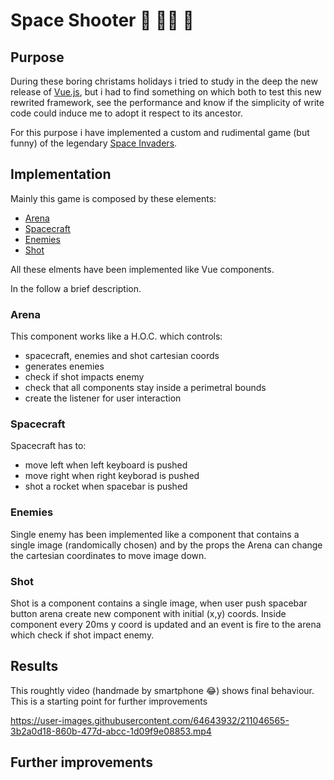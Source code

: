 # Space Shooter  🎅 🧙‍♀️ 🔫

## Purpose
During these boring christams holidays i tried to study in the deep the new release of [Vue.js](https://vuejs.org/), but i had to find something on which both to test this new rewrited framework, see the performance and know if the simplicity of write code could induce me to adopt it respect to its ancestor.<br/> 

For this purpose i have implemented a custom and rudimental game (but funny) of the legendary [Space Invaders](https://en.wikipedia.org/wiki/Space_Invaders).<br/>

## Implementation

Mainly this game is composed by these elements:
- [Arena](#arena)
- [Spacecraft](#spacecraft)
- [Enemies](#enemies)
- [Shot](#enemies)

All these elments have been implemented like Vue components.

In the follow a brief description.

### Arena

This component works like a H.O.C. which controls:
- spacecraft, enemies and shot cartesian coords
- generates enemies
- check if shot impacts enemy
- check that all components stay inside a perimetral bounds
- create the listener for user interaction

### Spacecraft

Spacecraft has to:
- move left when left keyboard is pushed 
- move right when right keyborad is pushed
- shot a rocket when spacebar is pushed

### Enemies

Single enemy has been implemented like a component that contains a single image (randomically chosen) and by the props the Arena can change the cartesian coordinates to move image down.

### Shot

Shot is a component contains a single image, when user push spacebar button arena create new component with initial (x,y) coords.
Inside component every 20ms y coord is updated and an event is fire to the arena which check if shot impact enemy. 

## Results

This roughtly video (handmade by smartphone 😂) shows final behaviour.
This is a starting point for further improvements

https://user-images.githubusercontent.com/64643932/211046565-3b2a0d18-860b-477d-abcc-1d09f9e08853.mp4

## Further improvements
